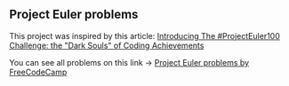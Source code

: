 ## Project Euler problems

This project was inspired by this article: [Introducing The #ProjectEuler100 Challenge: the "Dark Souls" of Coding Achievements](https://www.freecodecamp.org/news/projecteuler100-coding-challenge-competitive-programming/)

You can see all problems on this link -> [Project Euler problems by FreeCodeCamp](https://www.freecodecamp.org/learn/coding-interview-prep/project-euler/)
